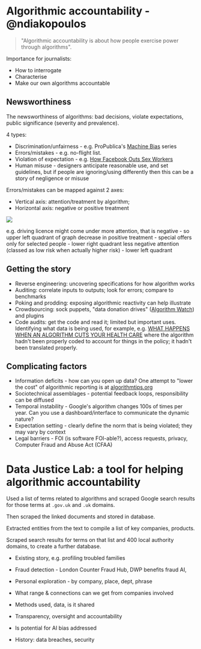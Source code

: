 # Algorithmic accountability - @ndiakopoulos

> "Algorithmic accountability is about how people exercise power through algorithms".

Importance for journalists:

* How to interrogate
* Characterise
* Make our own algorithms accountable

## Newsworthiness

The newsworthiness of algorithms: bad decisions, violate expectations, public significance (severity and prevalence).

4 types:
* Discrimination/unfairness - e.g. ProPublica's [Machine Bias](https://www.propublica.org/article/machine-bias-risk-assessments-in-criminal-sentencing) series
* Errors/mistakes - e.g. no-flight list.
* Violation of expectation  - e.g. [How Facebook Outs Sex Workers](https://gizmodo.com/how-facebook-outs-sex-workers-1818861596)
* Human misuse - designers anticipate reasonable use, and set guidelines, but if people are ignoring/using differently then this can be a story of negligence or misuse

Errors/mistakes can be mapped against 2 axes:

* Vertical axis: attention/treatment by algorithm;
* Horizontal axis: negative or positive treatment

![](https://github.com/paulbradshaw/MED7373-Data-Journalism/blob/master/algorithms/algorithmsmatrix.png?raw=true)

e.g. driving licence might come under more attention, that is negative - so upper left quadrant of graph
decrease in positive treatment - special offers only for selected people - lower right quadrant
less negative attention (classed as low risk when actually higher risk) - lower left quadrant

## Getting the story

* Reverse engineering: uncovering specifications for how algorithm works
* Auditing: correlate inputs to outputs; look for errors; compare to benchmarks
* Poking and prodding: exposing algorithmic reactivity can help illustrate
* Crowdsourcing: sock puppets, "data donation drives" ([Algorithm Watch](https://algorithmwatch.org/en/)) and plugins
* Code audits: get the code and read it; limited but important uses. Identifying what data is being used, for example, e.g. [WHAT HAPPENS WHEN AN ALGORITHM CUTS YOUR HEALTH CARE](https://www.theverge.com/2018/3/21/17144260/healthcare-medicaid-algorithm-arkansas-cerebral-palsy) where the algorithm hadn't been properly coded to account for things in the policy; it hadn't been translated properly.


## Complicating factors

* Information deficits - how can you open up data? One attempt to "lower the cost" of algorithmic reporting is at [algorithmtips.org](http://algorithmtips.org/)
* Sociotechnical assemblages - potential feedback loops, responsibility can be diffused
* Temporal instability - Google's algorithm changes 100s of times per year. Can you use a dashboard/interface to communicate the dynamic nature?
* Expectation setting - clearly define the norm that is being violated; they may vary by context
* Legal barriers - FOI (is software FOI-able?), access requests, privacy, Computer Fraud and Abuse Act (CFAA)



# Data Justice Lab: a tool for helping algorithmic accountability

Used a list of terms related to algorithms and scraped Google search results for those terms at `.gov.uk` and `.uk` domains.

Then scraped the linked documents and stored in database.

Extracted entities from the text to compile a list of key companies, products.

Scraped search results for terms on that list and 400 local authority domains, to create a further database.

* Existing story, e.g. profiling troubled families
* Fraud detection - London Counter Fraud Hub, DWP benefits fraud AI,
* Personal exploration - by company, place, dept, phrase

* What range & connections can we get from companies involved
* Methods used, data, is it shared
* Transparency, oversight and accountability
* Is potential for AI bias addressed
* History: data breaches, security
